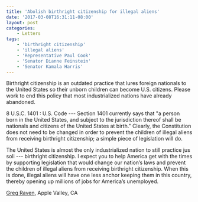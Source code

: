 ```yaml
---
title: 'Abolish birthright citizenship for illegal aliens'
date: '2017-03-08T16:31:11-08:00'
layout: post
categories:
    - Letters
tags:
    - 'birthright citizenship'
    - 'illegal aliens'
    - 'Representative Paul Cook'
    - 'Senator Dianne Feinstein'
    - 'Senator Kamala Harris'
---
```


Birthright citizenship is an outdated practice that lures foreign nationals to the United States so their unborn children can become U.S. citizens. Please work to end this policy that most industrialized nations have already abandoned.

8 U.S.C. 1401 : U.S. Code --- Section 1401 currently says that "a person born in the United States, and subject to the jurisdiction thereof shall be nationals and citizens of the United States at birth." Clearly, the Constitution does not need to be changed in order to prevent the children of illegal aliens from receiving birthright citizenship; a simple piece of legislation will do.

The United States is almost the only industrialized nation to still practice jus soli --- birthright citizenship. I expect you to help America get with the times by supporting legislation that would change our nation’s laws and prevent the children of illegal aliens from receiving birthright citizenship. When this is done, illegal aliens will have one less anchor keeping them in this country, thereby opening up millions of jobs for America’s unemployed.

[Greg Raven](https://www.gregraven.org), Apple Valley, CA